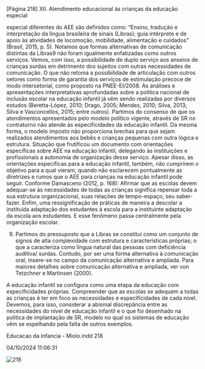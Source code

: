 [Página 218]
XII. Atendimento educacional às crianças da educação especial

especial diferentes do AEE são definidos como: “Ensino, tradução e
interpretação da língua brasileira de sinais (Libras); guia intérprete
e de apoio às atividades de locomoção, mobilidade, alimentação e
cuidados” (Brasil, 2015, p. 5). Notamos que formas alternativas de
comunicação distintas da Libras9 não foram igualmente enfatizadas
como outros serviços. Vemos, com isso, a possibilidade de duplo serviço aos anseios de crianças surdas em detrimento dos sujeitos com
outras necessidades de comunicação. O que não retoma a possibilidade de articulação com outros setores como forma de garantia dos
serviços de estimulação precoce de modo intersetorial, como proposto
na PNEE-EI/2008.
As análises e apresentações interpretativas aprofundadas sobre a
política nacional de inclusão escolar na educação infantil já vêm sendo
realizadas por diversos estudos (Beretta-López, 2010; Drago, 2005;
Mendes, 2010; Silva, 2013; Silva e Vasconcellos, 2015; entre outros).
Partimos do consenso de que os atendimentos apresentados pelo modelo político vigente, através de SR no contraturno não atende às especificidades da educação infantil. Da mesma forma, o modelo imposto
não proporciona brechas para que sejam realizados atendimentos
aos bebês e crianças pequenas com outra lógica e estrutura. Situação
que frutificou um documento com orientações específicas sobre AEE
na educação infantil, delegando às instituições e profissionais a autonomia de organização desse serviço. Apesar disso, as orientações específicas para a educação infantil, também, não cumprirem o objetivo
para a qual vieram, quando não esclarecem pontualmente as diretrizes
e rumos que o AEE para crianças na educação infantil pode seguir.
Conforme Damasceno (2012, p. 168):
Afirmar que as escolas devem adequar-se às necessidades
de todas as crianças significa repensar toda a sua estrutura
organizacional, suas relações de tempo-espaço, seu saber-fazer. Enfim, uma ressignificação de práticas de maneira
a descolar a instituída adaptação dos estudantes à escola
para a instituinte adaptação da escola aos estudantes. E esse
fenômeno passa centralmente pela organização escolar.

9. Partimos do pressuposto que a Libras
se constituí como um conjunto de
signos de alta complexidade com
estrutura e características próprias; o
que a caracteriza como língua natural
das pessoas com deficiência auditiva/
surdas. Contudo, por ser uma forma
alternativa à comunicação oral,
insere-se no campo da comunicação
alternativa e ampliada. Para maiores
detalhes sobre comunicação
alternativa e ampliada, ver von
Tetzchner e Martinsen (2000).

A educação infantil se configura como uma etapa da educação com
especificidades próprias. Compreender que as escolas se adequem a
todas as crianças é ter em foco as necessidades e especificidades de
cada nível. Devemos, para isso, considerar a abismal discrepância
entre as necessidades do nível de educação infantil e o que foi desenhado na política de implantação de SR, modelo no qual os sistemas de
educação vêm se espelhando pela falta de outros exemplos.


Educacao da infancia - Miolo.indd 218

04/10/2024 11:06:31

![218](./img/page_218-01.jpg)
